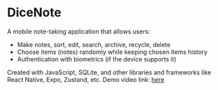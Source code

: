# DiceNote
A mobile note-taking application that allows users:
-	Make notes, sort, edit, search, archive, recycle, delete
-	Choose items (notes) randomly while keeping chosen items history
-	Authentication with biometrics (if the device supports it)

Created with JavaScript, SQLite, and other libraries and frameworks like React Native, Expo, Zustand, etc.
Demo video link: [here](https://youtu.be/a_XQ6LIM3mk)
